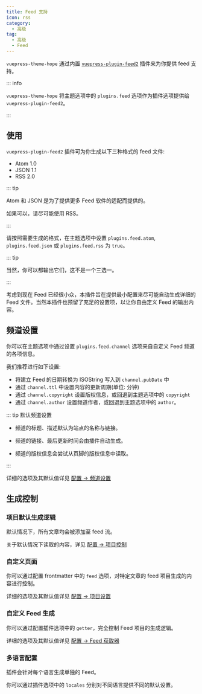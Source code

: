 ```yaml
---
title: Feed 支持
icon: rss
category:
  - 高级
tag:
  - 高级
  - Feed
---
```


`vuepress-theme-hope` 通过内置 [`vuepress-plugin-feed2`][feed2] 插件来为你提供 feed 支持。

::: info

`vuepress-theme-hope` 将主题选项中的 `plugins.feed` 选项作为插件选项提供给 `vuepress-plugin-feed2`。

:::

<!-- more -->

## 使用

`vuepress-plugin-feed2` 插件可为你生成以下三种格式的 feed 文件:

- Atom 1.0
- JSON 1.1
- RSS 2.0

::: tip

Atom 和 JSON 是为了提供更多 Feed 软件的适配而提供的。

如果可以，请尽可能使用 RSS。

:::

请按照需要生成的格式，在主题选项中设置 `plugins.feed.atom`, `plugins.feed.json` 或 `plugins.feed.rss` 为 `true`。

::: tip

当然，你可以都输出它们，这不是一个三选一。

:::

考虑到现在 Feed 已经很小众，本插件旨在提供最小配置来尽可能自动生成详细的 Feed 文件。当然本插件也预留了充足的设置项，以让你自由定义 Feed 的输出内容。

## 频道设置

你可以在主题选项中通过设置 `plugins.feed.channel` 选项来自自定义 Feed 频道的各项信息。

我们推荐进行如下设置:

- 将建立 Feed 的日期转换为 ISOString 写入到 `channel.pubDate` 中
- 通过 `channel.ttl` 中设置内容的更新周期(单位: 分钟)
- 通过 `channel.copyright` 设置版权信息，或回退到主题选项中的 `copyright`
- 通过 `channel.author` 设置频道作者，或回退到主题选项中的 `author`。

::: tip 默认频道设置

- 频道的标题、描述默认为站点的名称与链接。

- 频道的链接、最后更新时间会由插件自动生成。

- 频道的版权信息会尝试从页脚的版权信息中读取。

:::

详细的选项及其默认值详见 [配置 → 频道设置][feed2-channel]

## 生成控制

### 项目默认生成逻辑

默认情况下，所有文章均会被添加至 feed 流。

关于默认情况下读取的内容，详见 [配置 → 项目控制][feed2-item]

### 自定义页面

你可以通过配置 frontmatter 中的 `feed` 选项，对特定文章的 feed 项目生成的内容进行控制。

详细的选项及其默认值详见 [配置 → 项目设置][feed2-item]

### 自定义 Feed 生成

你可以通过配置插件选项中的 `getter`，完全控制 Feed 项目的生成逻辑。

详细的选项及其默认值详见 [配置 → Feed 获取器][feed2-getter]

### 多语言配置

插件会针对每个语言生成单独的 Feed。

你可以通过插件选项中的 `locales` 分别对不同语言提供不同的默认设置。

[feed2]: https://vuepress-theme-hope.github.io/v2/feed/zh/
[feed2-channel]: https://vuepress-theme-hope.github.io/v2/feed/zh/config/channel.html
[feed2-item]: https://vuepress-theme-hope.github.io/v2/feed/zh/config/item.html
[feed2-getter]: https://vuepress-theme-hope.github.io/v2/feed/zh/config/getter.html
